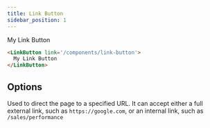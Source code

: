 ```yaml
---
title: Link Button
sidebar_position: 1
---
```


<LinkButton link='/components/link-button'>
  My Link Button
</LinkButton>

```markdown
<LinkButton link='/components/link-button'>
  My Link Button
</LinkButton>
```

## Options


<PropListing name="link" required options='string'>

Used to direct the page to a specified URL. It can accept either a full external link, such as `https://google.com`, or an internal link, such as `/sales/performance`
</PropListing>